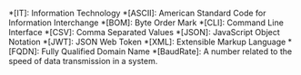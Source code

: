 <!-- IT keywoards -->
*[IT]:          Information Technology
*[ASCII]:       American Standard Code for Information Interchange
*[BOM]:         Byte Order Mark
*[CLI]:         Command Line Interface
*[CSV]:         Comma Separated Values
*[JSON]:        JavaScript Object Notation
*[JWT]:         JSON Web Token
*[XML]:         Extensible Markup Language
*[FQDN]:        Fully Qualified Domain Name
*[BaudRate]:    A number related to the speed of data transmission in a system.